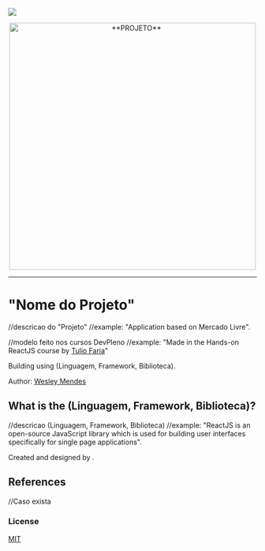 ![](src/logo.png)
<p align="center">
   <a href="https://github.com/WesGtoX/**PROJETO**">
     <img src="**IMG**.png" alt="**PROJETO**" title="**PROJETO**" width="500">
   </a>
</p>

-----------------

# "Nome do Projeto"

//descricao do "Projeto"
//example: "Application based on Mercado Livre".

//modelo feito nos cursos DevPleno
//example: "Made in the Hands-on ReactJS course by [Tulio Faria](https://github.com/tuliofaria)"

Building using (Linguagem, Framework, Biblioteca).

Author: [Wesley Mendes](https://github.com/WesGtoX)

## What is the (Linguagem, Framework, Biblioteca)? ##

//descricao (Linguagem, Framework, Biblioteca)
//example: "ReactJS is an open-source JavaScript library which is used for building user interfaces specifically for single page applications".

Created and designed by []().

## References ##

//Caso exista

### License ###

[MIT](LICENSE)
